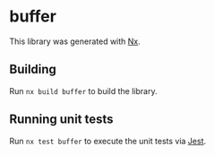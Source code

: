 # buffer

This library was generated with [Nx](https://nx.dev).

## Building

Run `nx build buffer` to build the library.

## Running unit tests

Run `nx test buffer` to execute the unit tests via [Jest](https://jestjs.io).
